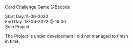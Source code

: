 Card Challenge Game @Becode  
  
  
Start Day:11-06-2022  
End Day: 13-06-2022 @ 16:00  
Solo Project  
  
The Project is under development i did not managed to finish  
in time.